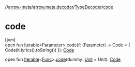//[arrow-meta](../../../index.md)/[arrow.meta.decoder](../index.md)/[TypeDecoder](index.md)/[code](code.md)

# code

[jvm]\
open fun [Iterable](https://kotlinlang.org/api/latest/jvm/stdlib/kotlin.collections/-iterable/index.html)&lt;[Parameter](../../arrow.meta.ast/-parameter/index.md)&gt;.[code](code.md)(f: ([Parameter](../../arrow.meta.ast/-parameter/index.md)) -&gt; [Code](../../arrow.meta.ast/-code/index.md) = { Code(it.lyrics().toString()) }): [Code](../../arrow.meta.ast/-code/index.md)

open fun [Iterable](https://kotlinlang.org/api/latest/jvm/stdlib/kotlin.collections/-iterable/index.html)&lt;[Func](../../arrow.meta.ast/-func/index.md)&gt;.[code](code.md)(dummy: [Unit](https://kotlinlang.org/api/latest/jvm/stdlib/kotlin/-unit/index.html) = Unit): [Code](../../arrow.meta.ast/-code/index.md)
